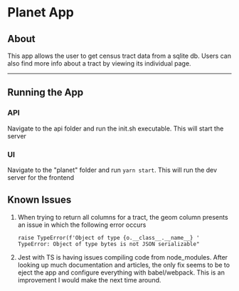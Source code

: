 # Planet App

## About

This app allows the user to get census tract data from a sqlite db. Users can also find more info about a tract by viewing its individual page.

<hr/>

## Running the App

### API

Navigate to the api folder and run the init.sh executable. This will start the server

### UI

Navigate to the "planet" folder and run `yarn start`. This will run the dev server for the frontend

## Known Issues

1. When trying to return all columns for a tract, the geom column presents an issue in which the following error occurs

   `raise TypeError(f'Object of type {o.__class__.__name__} ' TypeError: Object of type bytes is not JSON serializable"`

2. Jest with TS is having issues compiling code from node_modules. After looking up much documentation and articles, the only fix seems to be to eject the app and configure everything with babel/webpack. This is an improvement I would make the next time around.
